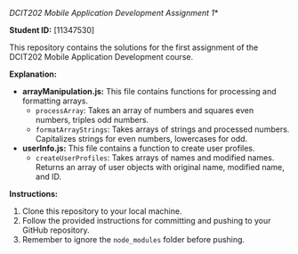 *DCIT202 Mobile Application Development Assignment 1**

**Student ID:** [11347530]

This repository contains the solutions for the first assignment of the DCIT202 Mobile Application Development course.

**Explanation:**

- **arrayManipulation.js:** This file contains functions for processing and formatting arrays.
    - `processArray`: Takes an array of numbers and squares even numbers, triples odd numbers.
    - `formatArrayStrings`: Takes arrays of strings and processed numbers. Capitalizes strings for even numbers, lowercases for odd.
- **userInfo.js:** This file contains a function to create user profiles.
    - `createUserProfiles`: Takes arrays of names and modified names. Returns an array of user objects with original name, modified name, and ID.

**Instructions:**

1. Clone this repository to your local machine.
2. Follow the provided instructions for committing and pushing to your GitHub repository.
3. Remember to ignore the `node_modules` folder before pushing.